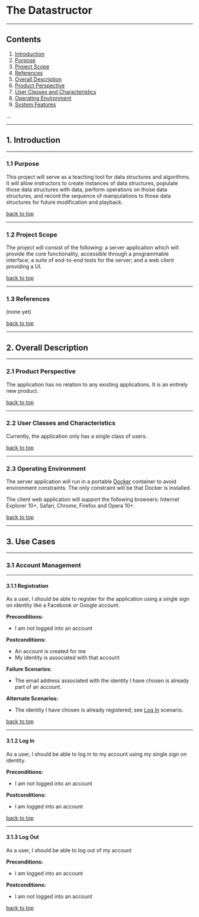 # The Datastructor

***

## Contents

1. [Introduction](#1-introduction)
  1. [Purpose](#11-purpose)
  2. [Project Scope](#12-project-scope)
  3. [References](#13-references)
2. [Overall Description](#2-overall-description)
  1. [Product Perspective](#21-product-perspective)
  2. [User Classes and Characteristics](#22-user-classes-and-characteristics)
  3. [Operating Environment](#23-operating-environment)
3. [System Features](#3-system-features)

...

***

## 1. Introduction

***

### 1.1 Purpose

This project will serve as a teaching tool for data structures and algorithms.  It will allow instructors to create instances of data structures, populate those data structures with data, perform operations on those data structures, and record the sequence of manipulations to those data structures for future modification and playback.

[back to top](#contents)

*** 

### 1.2 Project Scope

The project will consist of the following: a server application which will provide the core functionality, accessible through a programmable interface; a suite of end-to-end tests for the server; and a web client providing a UI. 

[back to top](#contents)

***

### 1.3 References

(none yet)

[back to top](#contents)

***

## 2. Overall Description

***

### 2.1 Product Perspective

The application has no relation to any existing applications.  It is an entirely new product.

[back to top](#contents)

*** 

### 2.2 User Classes and Characteristics

Currently, the application only has a single class of users.

[back to top](#contents)

***

### 2.3 Operating Environment

The server application will run in a portable [Docker](https://www.docker.com/) container to avoid environment constraints.  The only constraint will be that Docker is installed.

The client web application will support the following browsers: Internet Explorer 10+, Safari, Chrome, Firefox and Opera 10+.

[back to top](#contents)

***

## 3. Use Cases

***

### 3.1 Account Management

***

#### 3.1.1 Registration

As a user, I should be able to register for the application using a single sign on identity like a Facebook or Google account.

__Preconditions:__

- I am not logged into an account

__Postconditions:__

- An account is created for me
- My identity is associated with that account

__Failure Scenarios:__

- The email address associated with the identity I have chosen is already part of an account.

__Alternate Scenarios:__

- The identity I have chosen is already registered; see [Log In](#312-log-in) scenario.

[back to top](#contents)

***

#### 3.1.2 Log In

As a user, I should be able to log in to my account using my single sign on identity.

__Preconditions:__

- I am not logged into an account

__Postconditions:__

- I am logged into an account

[back to top](#contents)

***

#### 3.1.3 Log Out

As a user, I should be able to log out of my account 

__Preconditions:__

- I am logged into an account

__Postconditions:__

- I am not logged into an account

[back to top](#contents)

